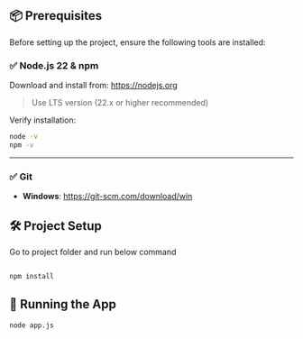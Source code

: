 ## 📦 Prerequisites

Before setting up the project, ensure the following tools are installed:

### ✅ Node.js 22 & npm

Download and install from: https://nodejs.org  
> Use LTS version (22.x or higher recommended)

Verify installation:

```bash
node -v
npm -v

```

---

### ✅ Git

- **Windows**: https://git-scm.com/download/win  

## 🛠️ Project Setup
Go to project folder and run below command

```bash

npm install 
```

## 🧪 Running the App
```bash
node app.js
```